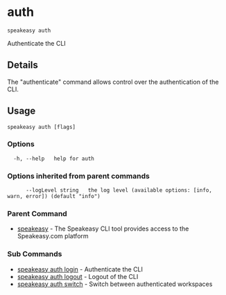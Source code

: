 # auth  
`speakeasy auth`  


Authenticate the CLI  

## Details

The "authenticate" command allows control over the authentication of the CLI.

## Usage

```
speakeasy auth [flags]
```

### Options

```
  -h, --help   help for auth
```

### Options inherited from parent commands

```
      --logLevel string   the log level (available options: [info, warn, error]) (default "info")
```

### Parent Command

* [speakeasy](/docs/speakeasy-reference/cli/getting-started)	 - The Speakeasy CLI tool provides access to the Speakeasy.com platform
### Sub Commands

* [speakeasy auth login](/docs/speakeasy-reference/cli/auth/login)	 - Authenticate the CLI
* [speakeasy auth logout](/docs/speakeasy-reference/cli/auth/logout)	 - Logout of the CLI
* [speakeasy auth switch](/docs/speakeasy-reference/cli/auth/switch)	 - Switch between authenticated workspaces
